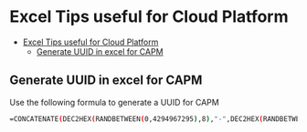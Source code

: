 # Excel Tips useful for Cloud Platform

- [Excel Tips useful for Cloud Platform](#excel-tips-useful-for-cloud-platform)
  - [Generate UUID in excel for CAPM](#generate-uuid-in-excel-for-capm)




## Generate UUID in excel for CAPM
Use the following formula to generate a UUID for CAPM
```sh
=CONCATENATE(DEC2HEX(RANDBETWEEN(0,4294967295),8),"-",DEC2HEX(RANDBETWEEN(0,42949),4),"-",DEC2HEX(RANDBETWEEN(0,42949),4),"-",DEC2HEX(RANDBETWEEN(0,42949),4),"-",DEC2HEX(RANDBETWEEN(0,4294967295),8),DEC2HEX(RANDBETWEEN(0,42949),4))
```